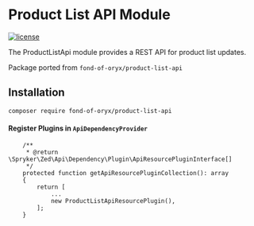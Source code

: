 # Product List API Module
[![license](https://img.shields.io/github/license/mashape/apistatus.svg)](https://packagist.org/packages/fond-of-oryx/stock-product-api)

The ProductListApi module provides a REST API for product list updates.

Package ported from `fond-of-oryx/product-list-api`

## Installation

```
composer require fond-of-oryx/product-list-api
```

#### Register Plugins in `ApiDependencyProvider`

```
    /**
     * @return \Spryker\Zed\Api\Dependency\Plugin\ApiResourcePluginInterface[]
     */
    protected function getApiResourcePluginCollection(): array
    {
        return [
            ...
            new ProductListApiResourcePlugin(),
        ];
    }

```
